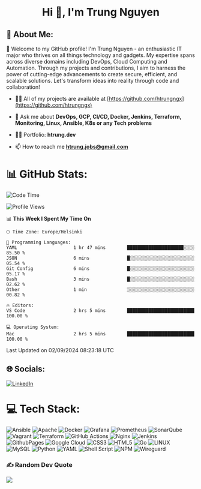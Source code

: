 <h1 align="center">Hi 👋, I'm Trung Nguyen</h1>

## 💫 About Me:
👋 Welcome to my GitHub profile! I'm Trung Nguyen - an enthusiastic IT major who thrives on all things technology and gadgets. My expertise spans across diverse domains including DevOps, Cloud Computing and Automation. Through my projects and contributions, I aim to harness the power of cutting-edge advancements to create secure, efficient, and scalable solutions. Let's transform ideas into reality through code and collaboration!<br>


- 👨‍💻 All of my projects are available at [https://github.com/htrungngx](https://github.com/htrungngx)

- 💬 Ask me about **DevOps, GCP, CI/CD, Docker, Jenkins, Terraform, Monitoring, Linux, Ansible, K8s or any Tech problems**

- 👨‍💻 Portfolio: **htrung.dev**

- 📫 How to reach me **htrung.jobs@gmail.com** 


# 📊 GitHub Stats:
<!--START_SECTION:waka-->
![Code Time](http://img.shields.io/badge/Code%20Time-179%20hrs%209%20mins-blue)

![Profile Views](http://img.shields.io/badge/Profile%20Views-0-blue)

📊 **This Week I Spent My Time On** 

```text
🕑︎ Time Zone: Europe/Helsinki

💬 Programming Languages: 
YAML                     1 hr 47 mins        █████████████████████░░░░   85.50 % 
JSON                     6 mins              █░░░░░░░░░░░░░░░░░░░░░░░░   05.54 % 
Git Config               6 mins              █░░░░░░░░░░░░░░░░░░░░░░░░   05.17 % 
Bash                     3 mins              █░░░░░░░░░░░░░░░░░░░░░░░░   02.62 % 
Other                    1 min               ░░░░░░░░░░░░░░░░░░░░░░░░░   00.82 % 

🔥 Editors: 
VS Code                  2 hrs 5 mins        █████████████████████████   100.00 % 

💻 Operating System: 
Mac                      2 hrs 5 mins        █████████████████████████   100.00 % 
```


 Last Updated on 02/09/2024 08:23:18 UTC
<!--END_SECTION:waka-->


## 🌐 Socials:
[![LinkedIn](https://img.shields.io/badge/LinkedIn-%230077B5.svg?logo=linkedin&logoColor=white)](https://linkedin.com/in/hoangtrungcva) 

# 💻 Tech Stack:
![Ansible](https://img.shields.io/badge/ansible-%231A1918.svg?style=flat-square&logo=ansible&logoColor=white) ![Apache](https://img.shields.io/badge/apache-%23D42029.svg?style=flat-square&logo=apache&logoColor=white) ![Docker](https://img.shields.io/badge/docker-%230db7ed.svg?style=flat-square&logo=docker&logoColor=white) ![Grafana](https://img.shields.io/badge/grafana-%23F46800.svg?style=flat-square&logo=grafana&logoColor=white) ![Prometheus](https://img.shields.io/badge/Prometheus-E6522C?style=flat-square&logo=Prometheus&logoColor=white) ![SonarQube](https://img.shields.io/badge/SonarQube-black?style=flat-square&logo=sonarqube&logoColor=4E9BCD) ![Vagrant](https://img.shields.io/badge/vagrant-%231563FF.svg?style=flat-square&logo=vagrant&logoColor=white) ![Terraform](https://img.shields.io/badge/terraform-%235835CC.svg?style=flat-square&logo=terraform&logoColor=white) ![GitHub Actions](https://img.shields.io/badge/github%20actions-%232671E5.svg?style=flat-square&logo=githubactions&logoColor=white) ![Nginx](https://img.shields.io/badge/nginx-%23009639.svg?style=flat-square&logo=nginx&logoColor=white) ![Jenkins](https://img.shields.io/badge/jenkins-%232C5263.svg?style=flat-square&logo=jenkins&logoColor=white) ![GithubPages](https://img.shields.io/badge/github%20pages-121013?style=flat-square&logo=github&logoColor=white) ![Google Cloud](https://img.shields.io/badge/GoogleCloud-%234285F4.svg?style=flat-square&logo=google-cloud&logoColor=white) ![CSS3](https://img.shields.io/badge/css3-%231572B6.svg?style=flat-square&logo=css3&logoColor=white) ![HTML5](https://img.shields.io/badge/html5-%23E34F26.svg?style=flat-square&logo=html5&logoColor=white) ![Go](https://img.shields.io/badge/go-%2300ADD8.svg?style=flat-square&logo=go&logoColor=white) ![LINUX](https://img.shields.io/badge/Linux-FCC624?style=flat-square&logo=linux&logoColor=black) ![MySQL](https://img.shields.io/badge/mysql-%2300f.svg?style=flat-square&logo=mysql&logoColor=white) ![Python](https://img.shields.io/badge/python-3670A0?style=flat-square&logo=python&logoColor=ffdd54) ![YAML](https://img.shields.io/badge/yaml-%23ffffff.svg?style=flat-square&logo=yaml&logoColor=151515) ![Shell Script](https://img.shields.io/badge/shell_script-%23121011.svg?style=flat-square&logo=gnu-bash&logoColor=white) ![NPM](https://img.shields.io/badge/NPM-%23CB3837.svg?style=flat-square&logo=npm&logoColor=white) ![Wireguard](https://img.shields.io/badge/wireguard-%2388171A.svg?style=flat-square&logo=wireguard&logoColor=white)

### ✍️ Random Dev Quote
![](https://quotes-github-readme.vercel.app/api?type=horizontal&theme=tokyonight)

